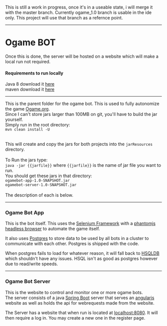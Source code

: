 This is still a work in progress, once it's in a useable state, i will merge it with the master branch.  Currently ogame_1.0 branch is usable in the ide only.  This project will use that branch as a refernce point.
- - - -
# Ogame BOT #
Once this is done, the server will be hosted on a website which will make a local run not required.

#### Requirements to run locally ####
Java 8 download it [here](http://www.oracle.com/technetwork/java/javase/downloads/jdk8-downloads-2133151.html)<br/>
maven  download it [here](https://maven.apache.org/download.cgi)<br/>

- - - -
This is the parent folder for the ogame bot.  This is used to fully autonomize the game [Ogame.org](https://en.ogame.gameforge.com/).<br/>
Since I can't store jars larger than 100MB on git, you'll have to build the jar yourself.<br/>
Simply run in the root directory:<br/>
`mvn clean install -U`<br/><br/>

This will create and copy the jars for both projects into the `jarResources` directory.<br/><br/>
To Run the jars type:<br/>
`java -jar {{jarfile}}` where `{{jarfile}}` is the name of jar file you want to run.<br/>
You should get these jars in that directory:<br/>
`ogamebot-app-1.0-SNAPSHOT.jar` <br/>
`ogamebot-server-1.0-SNAPSHOT.jar`<br/><br/>
The description of each is below.

- - - -
### Ogame Bot App ###
This is the bot itself.  This uses the [Selenium Framework](http://www.seleniumhq.org/projects/webdriver/) with a [phantomjs headless browser](http://phantomjs.org/) to automate the game itself.

It also uses [Postgres](https://www.postgresql.org) to store data to be used by all bots in a cluster to communicate with each other.  Postgres is shipped with the code.


When postgres fails to load for whatever reason, it will fall back to [HSQLDB](http://hsqldb.org/) which shouldn't have any issues.  HSQL isn't as good as postgres however due to read/write speeds.

- - - -
### Ogame Bot Server ###
This is the website to control and monitor one or more ogame bots.<br/>
The server consists of a java [Spring Boot](https://spring.io/docs) server that serves an [angularjs](https://angularjs.org/) website as well as holds the api for webrequests made from the website.

The Server has a website that when run is located at [localhost:8080](localhost:8080).  It will then require a log in.  You may create a new one in the register page.